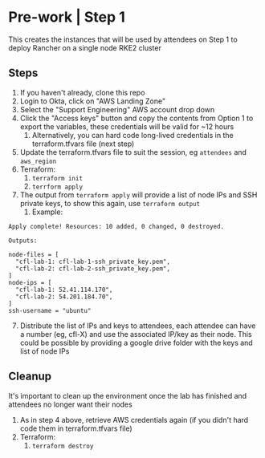 # Pre-work | Step 1

This creates the instances that will be used by attendees on Step 1 to deploy Rancher on a single node RKE2 cluster

## Steps

1. If you haven't already, clone this repo
2. Login to Okta, click on "AWS Landing Zone"
3. Select the "Support Engineering" AWS account drop down
4. Click the "Access keys" button and copy the contents from Option 1 to export the variables, these credentials will be valid for ~12 hours
   1. Alternatively, you can hard code long-lived credentials in the terraform.tfvars file (next step)
4. Update the terraform.tfvars file to suit the session, eg `attendees` and `aws_region`
6. Terraform:
   1. `terraform init`
   2. `terrform apply`
7. The output from `terraform apply` will provide a list of node IPs and SSH private keys, to show this again, use `terraform output`
   1. Example:
```
Apply complete! Resources: 10 added, 0 changed, 0 destroyed.

Outputs:

node-files = [
  "cfl-lab-1: cfl-lab-1-ssh_private_key.pem",
  "cfl-lab-2: cfl-lab-2-ssh_private_key.pem",
]
node-ips = [
  "cfl-lab-1: 52.41.114.170",
  "cfl-lab-2: 54.201.184.70",
]
ssh-username = "ubuntu"
```
7. Distribute the list of IPs and keys to attendees, each attendee can have a number (eg, cfl-X) and use the associated IP/key as their node. This could be possible by providing a google drive folder with the keys and list of node IPs

## Cleanup

It's important to clean up the environment once the lab has finished and attendees no longer want their nodes

1. As in step 4 above, retrieve AWS credentials again (if you didn't hard code them in terraform.tfvars file)
2. Terraform:
   1. `terraform destroy`
